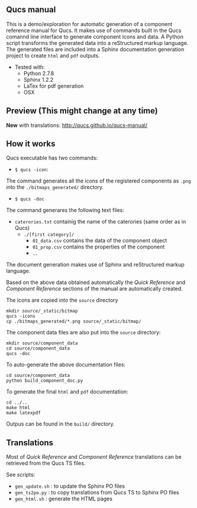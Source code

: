 


## Qucs manual

This is a demo/exploration for automatic generation of a component reference manual for Qucs.
It makes use of commands built in the Qucs comannd line interface to generate component icons and data.
A Python script transforms the generated data into a reStructured markup language.
The generated files are included into a Sphinx documentation generation project to create `html` and `pdf` outputs.


- Tested with:
  - Python 2.7.8
  - Sphinx 1.2.2
  - LaTex for pdf generation
  - OSX

## Preview (This might change at any time)

**New** with translations: http://qucs.github.io/qucs-manual/


## How it works

Qucs executable has two commands:

- `$ qucs -icon`:

The command generates all the icons of the registered components as `.png` into the `./bitmaps_generated/` directory.

- `$ qucs -doc`

The command generares the following text files:

- `caterories.txt` containig the name of the caterories (same order as in Qucs)
  - `./[first category]/`
    - `01_data.csv` contains the data of the component object
    - `01_prop.csv` contains the properties of the component
    - ...


The document generation makes use of Sphinx and reStructured markup language.

Based on the above data obtained automatically the *Quick Reference* and *Component Reference* sections of the manual are automatically created.

The icons are copied into the `source` directory

    mkdir source/_static/bitmap
    qucs -icons
    cp ./bitmaps_generated/*.png source/_static/bitmap/

The component data files are also put into the `source` directory:

    mkdir source/component_data
    cd source/component_data
    qucs -doc

To auto-generate the above documentation files:

    cd source/component_data
    python build_component_doc.py

To generate the final `html` and `pdf` documentation:

    cd ../..
    make html
    make latexpdf

Outpus can be found in the `build/` directory.

## Translations

Most of *Quick Reference* and *Component Reference* translations can be retrieved from the Qucs TS files.

See scripts:

- `gen_update.sh` : to update the Sphinx PO files
- `gen_ts2po.py` : to copy translations from Qucs TS to Sphinx PO files
- `gen_html.sh`	: generate the HTML pages



